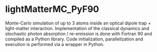 # lightMatterMC_PyF90
Monte-Carlo simulation of up to 3 atoms inside an optical dipole trap + light-matter interaction.
Implementation of the classical dynamics and stochastic photon absorption / re-emission is done with Fortran 90 and compiled as a Python library.
Code initialization, parallelization and execution is performed via a wrapper in Python. 
